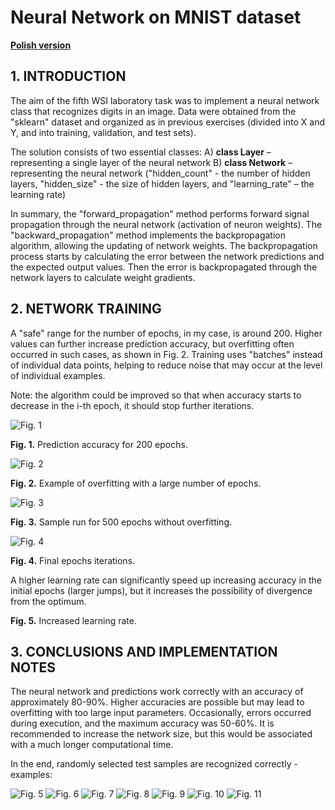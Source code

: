 # Neural Network on MNIST dataset

**[Polish version](README_PL.md)**

## 1. INTRODUCTION

The aim of the fifth WSI laboratory task was to implement a neural network class that recognizes digits in an image. Data were obtained from the "sklearn" dataset and organized as in previous exercises (divided into X and Y, and into training, validation, and test sets).

The solution consists of two essential classes:
A) **class Layer** – representing a single layer of the neural network
B) **class Network** – representing the neural network
("hidden_count" - the number of hidden layers, "hidden_size" - the size of hidden layers, and "learning_rate" – the learning rate)

In summary, the "forward_propagation" method performs forward signal propagation through the neural network (activation of neuron weights). The "backward_propagation" method implements the backpropagation algorithm, allowing the updating of network weights. The backpropagation process starts by calculating the error between the network predictions and the expected output values. Then the error is backpropagated through the network layers to calculate weight gradients.

## 2. NETWORK TRAINING

A "safe" range for the number of epochs, in my case, is around 200. Higher values can further increase prediction accuracy, but overfitting often occurred in such cases, as shown in Fig. 2. Training uses "batches" instead of individual data points, helping to reduce noise that may occur at the level of individual examples.

Note: the algorithm could be improved so that when accuracy starts to decrease in the i-th epoch, it should stop further iterations.

![Fig. 1](img/fig_1.png)

**Fig. 1.** Prediction accuracy for 200 epochs.

![Fig. 2](img/fig_2.png)

**Fig. 2.** Example of overfitting with a large number of epochs.

![Fig. 3](img/fig_3.png)

**Fig. 3.** Sample run for 500 epochs without overfitting.

![Fig. 4](img/fig_4.png)

**Fig. 4.** Final epochs iterations.

A higher learning rate can significantly speed up increasing accuracy in the initial epochs (larger jumps), but it increases the possibility of divergence from the optimum.

**Fig. 5.** Increased learning rate.

## 3. CONCLUSIONS AND IMPLEMENTATION NOTES

The neural network and predictions work correctly with an accuracy of approximately 80-90%. Higher accuracies are possible but may lead to overfitting with too large input parameters. Occasionally, errors occurred during execution, and the maximum accuracy was 50-60%. It is recommended to increase the network size, but this would be associated with a much longer computational time.

In the end, randomly selected test samples are recognized correctly - examples:

![Fig. 5](img/fig_5.png)
![Fig. 6](img/fig_6.png)
![Fig. 7](img/fig_7.png)
![Fig. 8](img/fig_8.png)
![Fig. 9](img/fig_9.png)
![Fig. 10](img/fig_10.png)
![Fig. 11](img/fig_11.png)
